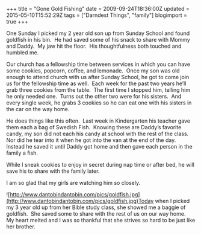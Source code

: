 +++
title = "Gone Gold Fishing"
date = 2009-09-24T18:36:00Z
updated = 2015-05-10T15:52:29Z
tags = ["Darndest Things", "family"]
blogimport = true 
+++

One Sunday I picked my 2 year old son up from Sunday School and found goldfish in his bin.  He had saved some of his snack to share with Mommy and Daddy.  My jaw hit the floor.  His thoughtfulness both touched and humbled me.  

Our church has a fellowship time between services in which you can have some cookies, popcorn, coffee, and lemonade.  Once my son was old enough to attend church with us after Sunday School, he got to come join us for the fellowship time as well.  Each week for the past two years he’ll grab three cookies from the table.  The first time I stopped him, telling him he only needed one.  Turns out the other two were for his sisters.  And every single week, he grabs 3 cookies so he can eat one with his sisters in the car on the way home.  

He does things like this often.  Last week in Kindergarten his teacher gave them each a bag of Swedish Fish.  Knowing these are Daddy’s favorite candy, my son did not each his candy at school with the rest of the class.  Nor did he tear into it when he got into the van at the end of the day.  Instead he saved it until Daddy got home and then gave each person in the family a fish.  

While I sneak cookies to enjoy in secret during nap time or after bed, he will save his to share with the family later.  

I am so glad that my girls are watching him so closely.  

![http://www.dantobindantobin.com/pics/goldfish.jpg](http://www.dantobindantobin.com/pics/goldfish.jpg)Today when I picked my 3 year old up from her Bible study class, she showed me a baggie of goldfish.  She saved some to share with the rest of us on our way home.   My heart melted and I was so thankful that she strives so hard to be just like her brother.
